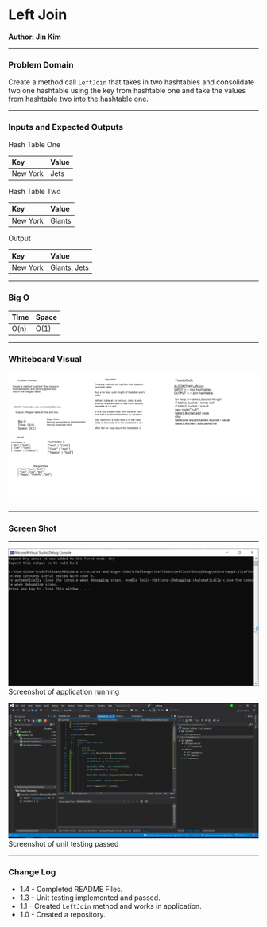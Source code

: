# **Left Join**

**Author: Jin Kim**

---

### Problem Domain

Create a method call `LeftJoin` that takes in two hashtables and consolidate two one hashtable using the key from hashtable one and take the values from hashtable two into the hashtable one.

---

### Inputs and Expected Outputs

Hash Table One

| Key | Value |
| :----------- |:--------- |
| New York | Jets | 

Hash Table Two  

| Key     |   Value    |
| :----------- |:--------- |
| New York | Giants | 

Output

| Key | Value       |
|:---------  |:--------- |
| New York       | Giants, Jets    |

---

### Big O


| Time | Space |
| :----------- | :----------- |
| O(n) | O(1) |


---


### Whiteboard Visual
![Application Demo](../../assets/LeftJoin/whiteboard.png)

---

### Screen Shot
---
![Application Demo](../../assets/LeftJoin/application.png)
Screenshot of application running

![Unit Testing](../../assets/LeftJoin/unittest.png)
Screenshot of unit testing passed

---
### Change Log
- 1.4 - Completed README Files.  
- 1.3 - Unit testing implemented and passed.
- 1.1 - Created `LeftJoin` method and works in application.
- 1.0 - Created a repository.

